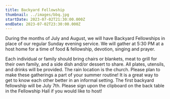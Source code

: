 ```yaml
---
title: Backyard Fellowship
thumbnail: ../images/bbq.jpg
startDate: 2023-07-02T21:30:00.000Z
endDate: 2023-07-02T23:30:00.000Z
---
```


During the months of July and August, we will have Backyard Fellowships in place of our regular Sunday evening service. We will gather at 5:30 PM at a host home for a time of food & fellowship, devotion, singing and prayer.

Each individual or family should bring chairs or blankets, meat to grill for their own family, and a side dish and/or dessert to share. All plates, utensils, and drinks will be provided. The rain location is the church. Please plan to make these gatherings a part of your summer routine! It is a great way to get to know each other better in an informal setting. The first backyard fellowship will be July 7th. Please sign upon the clipboard on the back table in the Fellowship Hall if you would like to host!
